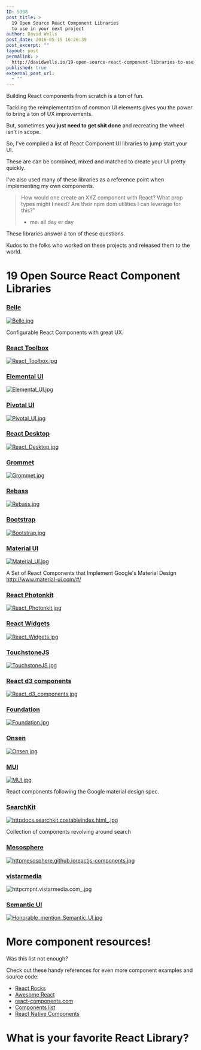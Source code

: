 ```yaml
---
ID: 5308
post_title: >
  19 Open Source React Component Libraries
  to use in your next project
author: David Wells
post_date: 2016-05-15 16:26:39
post_excerpt: ""
layout: post
permalink: >
  http://davidwells.io/19-open-source-react-component-libraries-to-use-in-your-next-project/
published: true
external_post_url:
  - ""
---
```

Building React components from scratch is a ton of fun.

Tackling the reimplementation of common UI elements gives you the power to bring a ton of UX improvements.

But, sometimes **you just need to get shit done** and recreating the wheel isn't in scope.

So, I've compiled a list of React Component UI libraries to jump start your UI.

These are can be combined, mixed and matched to create your UI pretty quickly.

I've also used many of these libraries as a reference point when implementing my own components.

> How would one create an XYZ component with React? 
> What prop types might I need? 
> Are their npm dom utilities I can leverage for this?"
> - me. all day er day

These libraries answer a ton of these questions.

Kudos to the folks who worked on these projects and released them to the world.

# 19 Open Source React Component Libraries

### [Belle](http://nikgraf.github.io/belle/#/?_k=7mu5b3)

[![](http://davidwells.io/wp-content/uploads/2016/05/Belle.jpg "Belle.jpg")](http://nikgraf.github.io/belle/#/?_k=7mu5b3)

Configurable React Components with great UX.

### [React Toolbox](http://react-toolbox.com/#/)

[![](http://davidwells.io/wp-content/uploads/2016/05/React_Toolbox.jpg "React_Toolbox.jpg")](http://react-toolbox.com/#/)

### [Elemental UI](http://elemental-ui.com/)

[![](http://davidwells.io/wp-content/uploads/2016/05/Elemental_UI.jpg "Elemental_UI.jpg")](http://elemental-ui.com/)

### [Pivotal UI](http://styleguide.cfapps.io/index.html)

[![](http://davidwells.io/wp-content/uploads/2016/05/Pivotal_UI.jpg "Pivotal_UI.jpg")](http://styleguide.cfapps.io/index.html)

### [React Desktop](http://reactdesktop.js.org/demo/)

[![](http://davidwells.io/wp-content/uploads/2016/05/React_Desktop.jpg "React_Desktop.jpg")](http://reactdesktop.js.org/demo/)

### [Grommet](http://www.grommet.io/docs/)

[![](http://davidwells.io/wp-content/uploads/2016/05/Grommet.jpg "Grommet.jpg")](http://www.grommet.io/docs/)

### [Rebass](http://jxnblk.com/rebass/)

[![](http://davidwells.io/wp-content/uploads/2016/05/Rebass.jpg "Rebass.jpg")](http://jxnblk.com/rebass/)

### [Bootstrap](https://react-bootstrap.github.io/components.html)

[![](http://davidwells.io/wp-content/uploads/2016/05/Bootstrap.jpg "Bootstrap.jpg")](https://react-bootstrap.github.io/components.html)

### [Material UI](http://www.material-ui.com/#/)

[![](http://davidwells.io/wp-content/uploads/2016/05/Material_UI.jpg "Material_UI.jpg")](http://www.material-ui.com/#/)

A Set of React Components that Implement Google's Material Design http://www.material-ui.com/#/

### [React Photonkit](http://react-photonkit.github.io/#/)

[![](http://davidwells.io/wp-content/uploads/2016/05/React_Photonkit.jpg "React_Photonkit.jpg")](http://react-photonkit.github.io/#/)

### [React Widgets](http://jquense.github.io/react-widgets/docs/#/?_k=nf6my5)

[![](http://davidwells.io/wp-content/uploads/2016/05/React_Widgets.jpg "React_Widgets.jpg")](
http://jquense.github.io/react-widgets/docs/#/?_k=nf6my5)

### [TouchstoneJS](http://touchstonejs.io/)

[![](http://davidwells.io/wp-content/uploads/2016/05/TouchstoneJS.jpg "TouchstoneJS.jpg")](http://touchstonejs.io/)

### [React d3 components](http://www.reactd3.org/components/)

[![](http://davidwells.io/wp-content/uploads/2016/05/React_d3_components.jpg "React_d3_components.jpg")](http://www.reactd3.org/components/)

### [Foundation](http://webrafter.com/opensource/react-foundation-apps)

[![](http://davidwells.io/wp-content/uploads/2016/05/Foundation.jpg "Foundation.jpg")](http://webrafter.com/opensource/react-foundation-apps)

### [Onsen](https://onsen.io/v2/react.html)

[![](http://davidwells.io/wp-content/uploads/2016/05/Onsen.jpg "Onsen.jpg")](https://onsen.io/v2/react.html)

### [MUI](https://www.muicss.com/docs/v1/example-layouts/responsive-side-menu)

[![](http://davidwells.io/wp-content/uploads/2016/05/MUI.jpg "MUI.jpg")](https://www.muicss.com/docs/v1/example-layouts/responsive-side-menu)

React components following the Google material design spec.

### [SearchKit](http://docs.searchkit.co/stable/index.html)

[![](http://davidwells.io/wp-content/uploads/2016/05/httpdocs.searchkit.costableindex.html_.jpg "httpdocs.searchkit.costableindex.html_.jpg")](http://docs.searchkit.co/stable/index.html)

Collection of components revolving around search

### [Mesosphere](http://mesosphere.github.io/reactjs-components/)

[![](http://davidwells.io/wp-content/uploads/2016/05/httpmesosphere.github.ioreactjs-components.jpg "httpmesosphere.github.ioreactjs-components.jpg")](http://mesosphere.github.io/reactjs-components/)

### [vistarmedia](http://cmpnt.vistarmedia.com/)

![](http://davidwells.io/wp-content/uploads/2016/05/httpcmpnt.vistarmedia.com_.jpg "httpcmpnt.vistarmedia.com_.jpg")

### [Semantic UI](http://semantic-ui.com/introduction/integrations.html)

[![](http://davidwells.io/wp-content/uploads/2016/05/Honorable_mention_Semantic_UI.jpg "Honorable_mention_Semantic_UI.jpg")](http://semantic-ui.com/introduction/integrations.html)

# More component resources!

Was this list not enough?

Check out these handy references for even more component examples and source code:

- [React Rocks](https://react.rocks/)
- [Awesome React](https://github.com/enaqx/awesome-react#libraries)
- [react-components.com](http://react-components.com/)
- [Components list](http://dvemac.github.io/react-component-list/)
- [React Native Components](https://react.parts/native)

# What is your favorite React Library?